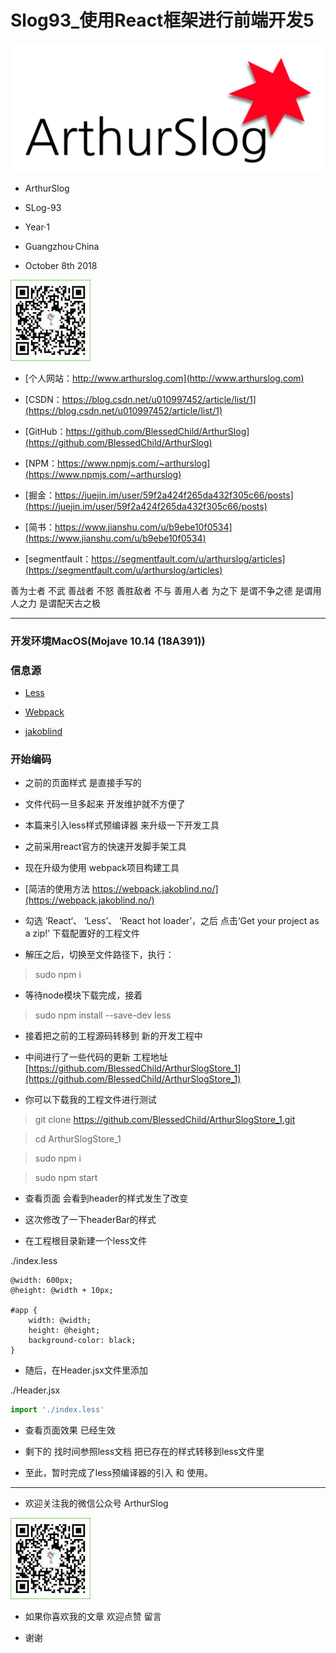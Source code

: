 # Slog93_使用React框架进行前端开发5
![ArthurSlog](https://github.com/BlessedChild/ArthurSlog/blob/master/ArthurSlog_Logo.png?raw=true)

* ArthurSlog
* SLog-93
* Year·1

* Guangzhou·China
* October 8th 2018

![关注微信公众号“ArthurSlog”](https://github.com/BlessedChild/LogofAxu/blob/master/images/icon_128.jpg?raw=true "微信扫描二维码，关注我的公众号")

* [个人网站：http://www.arthurslog.com](http://www.arthurslog.com)

* [CSDN：https://blog.csdn.net/u010997452/article/list/1](https://blog.csdn.net/u010997452/article/list/1)

* [GitHub：https://github.com/BlessedChild/ArthurSlog](https://github.com/BlessedChild/ArthurSlog)

* [NPM：https://www.npmjs.com/~arthurslog](https://www.npmjs.com/~arthurslog)

* [掘金：https://juejin.im/user/59f2a424f265da432f305c66/posts](https://juejin.im/user/59f2a424f265da432f305c66/posts)

* [简书：https://www.jianshu.com/u/b9ebe10f0534](https://www.jianshu.com/u/b9ebe10f0534)

* [segmentfault：https://segmentfault.com/u/arthurslog/articles](https://segmentfault.com/u/arthurslog/articles)

善为士者 不武 善战者 不怒 善胜敌者 不与 善用人者 为之下 是谓不争之德 是谓用人之力 是谓配天古之极

---

### 开发环境MacOS(Mojave 10.14 (18A391))

### 信息源

* [Less](http://lesscss.org/)

* [Webpack](https://webpack.js.org)

* [jakoblind](https://webpack.jakoblind.no/)

### 开始编码

* 之前的页面样式 是直接手写的

* 文件代码一旦多起来 开发维护就不方便了

* 本篇来引入less样式预编译器 来升级一下开发工具

* 之前采用react官方的快速开发脚手架工具

* 现在升级为使用 webpack项目构建工具

* [简洁的使用方法 https://webpack.jakoblind.no/](https://webpack.jakoblind.no/)

* 勾选 ‘React‘、 ‘Less’、 ‘React hot loader’，之后 点击‘Get your project as a zip!’ 下载配置好的工程文件

* 解压之后，切换至文件路径下，执行：

> sudo npm i

* 等待node模块下载完成，接着

> sudo npm install --save-dev less

* 接着把之前的工程源码转移到 新的开发工程中

* 中间进行了一些代码的更新 工程地址[https://github.com/BlessedChild/ArthurSlogStore_1](https://github.com/BlessedChild/ArthurSlogStore_1)

* 你可以下载我的工程文件进行测试

> git clone https://github.com/BlessedChild/ArthurSlogStore_1.git

> cd ArthurSlogStore_1

> sudo npm i

> sudo npm start

* 查看页面 会看到header的样式发生了改变

* 这次修改了一下headerBar的样式

* 在工程根目录新建一个less文件

./index.less
``` less
@width: 600px;
@height: @width + 10px;

#app {
    width: @width;
    height: @height;
    background-color: black;
}
```

* 随后，在Header.jsx文件里添加

./Header.jsx
```js
import './index.less'
```

* 查看页面效果 已经生效

* 剩下的 找时间参照less文档 把已存在的样式转移到less文件里

* 至此，暂时完成了less预编译器的引入 和 使用。

---

* 欢迎关注我的微信公众号 ArthurSlog

![关注微信公众号“ArthurSlog”](https://github.com/BlessedChild/LogofAxu/blob/master/images/icon_128.jpg?raw=true "微信扫描二维码，关注我的公众号")

* 如果你喜欢我的文章 欢迎点赞 留言

* 谢谢
